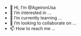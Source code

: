 - 👋 Hi, I’m @AgeironUsa
- 👀 I’m interested in ...
- 🌱 I’m currently learning ...
- 💞️ I’m looking to collaborate on ...
- 📫 How to reach me ...

<!---
AgeironUsa/AgeironUsa is a ✨ special ✨ repository because its `README.md` (this file) appears on your GitHub profile.
You can click the Preview link to take a look at your changes.
--->
